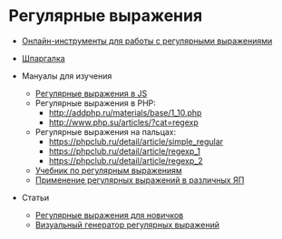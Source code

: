 # Регулярные выражения

- [Онлайн-инструменты для работы с регулярными выражениями](/tools/README.md#Регулярные-выражения)

- [Шпаргалка](Regexp/readme.pdf)

- Мануалы для изучения
  - [Регулярные выражения в JS](https://learn.javascript.ru/regular-expressions-javascript)
  - Регулярные выражения в PHP:
    - http://addphp.ru/materials/base/1_10.php
    - http://www.php.su/articles/?cat=regexp
  - Регулярные выражения на пальцах:
    - https://phpclub.ru/detail/article/simple_regular
    - https://phpclub.ru/detail/article/regexp_1
    - https://phpclub.ru/detail/article/regexp_2
  - [Учебник по регулярным выражениям](http://www.softtime.ru/bookphp/gl7_1.php)
  - [Применение регулярных выражений в различных ЯП](http://www.pcre.ru/docs/)

- Статьи
  - [Регулярные выражения для новичков](https://tproger.ru/articles/regexp-for-beginners/)
  - [Визуальный генератор регулярных выражений](https://habrahabr.ru/post/315442/)
